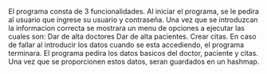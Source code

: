 El programa consta de 3 funcionalidades.
Al iniciar el programa, se le pedira al usuario que ingrese su usuario y contraseña.
Una vez que se introduzcan la informacion correcta se mostrara un menu de opciones a ejecutar las cuales son:
Dar de alta doctores
Dar de alta pacientes.
Crear citas.
En caso de fallar al introducir los datos cuando se esta accediendo, el programa terminara.
El programa pedira los datos basicos del doctor, paciente y citas.
Una vez que se proporcionen estos datos, seran guardados en un hashmap.
